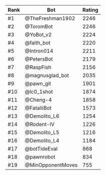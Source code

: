 Rank|Bot|Rating
---|---|---
#1|@TheFreshman1902|2246
#2|@ToromBot|2246
#3|@YoBot_v2|2224
#4|@faith_bot|2220
#5|@Intron014|2211
#6|@PetersBot|2179
#7|@RaspFish|2156
#8|@magnusglad_bot|2035
#9|@pawn_git|1901
#10|@lc0_1shot|1874
#11|@Cheng-4|1858
#12|@FataliiBot|1573
#13|@Demolito_L6|1254
#14|@Rodent-IV|1226
#15|@Demolito_L5|1216
#16|@Demolito_L4|1184
#17|@botTideEval|868
#18|@pawnrobot|834
#19|@MinOpponentMoves|755
